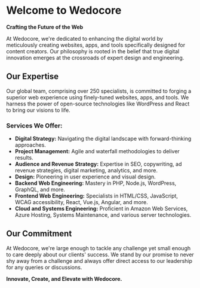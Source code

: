 # Welcome to Wedocore

**Crafting the Future of the Web**

At Wedocore, we're dedicated to enhancing the digital world by meticulously creating websites, apps, and tools specifically designed for content creators. Our philosophy is rooted in the belief that true digital innovation emerges at the crossroads of expert design and engineering. 

## Our Expertise

Our global team, comprising over 250 specialists, is committed to forging a superior web experience using finely-tuned websites, apps, and tools. We harness the power of open-source technologies like WordPress and React to bring our visions to life.

### Services We Offer:

- **Digital Strategy:** Navigating the digital landscape with forward-thinking approaches.
- **Project Management:** Agile and waterfall methodologies to deliver results.
- **Audience and Revenue Strategy:** Expertise in SEO, copywriting, ad revenue strategies, digital marketing, analytics, and more.
- **Design:** Pioneering in user experience and visual design.
- **Backend Web Engineering:** Mastery in PHP, Node.js, WordPress, GraphQL, and more.
- **Frontend Web Engineering:** Specialists in HTML/CSS, JavaScript, WCAG accessibility, React, Vue.js, Angular, and more.
- **Cloud and Systems Engineering:** Proficient in Amazon Web Services, Azure Hosting, Systems Maintenance, and various server technologies.

## Our Commitment

At Wedocore, we're large enough to tackle any challenge yet small enough to care deeply about our clients' success. We stand by our promise to never shy away from a challenge and always offer direct access to our leadership for any queries or discussions.

**Innovate, Create, and Elevate with Wedocore.**
